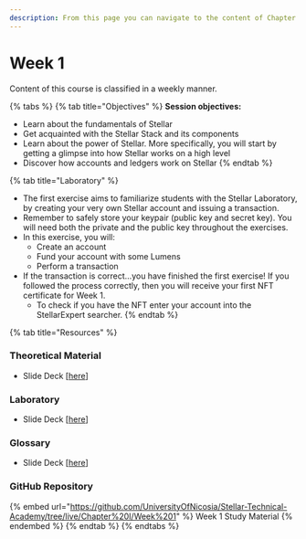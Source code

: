 ```yaml
---
description: From this page you can navigate to the content of Chapter 1
---
```


# Week 1

Content of this course is classified in a weekly manner.

{% tabs %}
{% tab title="Objectives" %}
**Session objectives:**

* Learn about the fundamentals of Stellar
* Get acquainted with the Stellar Stack and its components
* Learn about the power of Stellar. More specifically, you will start by getting a glimpse into how Stellar works on a high level
* Discover how accounts and ledgers work on Stellar
{% endtab %}

{% tab title="Laboratory" %}
* The first exercise aims to familiarize students with the Stellar Laboratory, by creating your very own Stellar account and issuing a transaction.&#x20;
* Remember to safely store your keypair (public key and secret key). You will need both the private and the public key throughout the exercises.&#x20;
* In this exercise, you will:&#x20;
  * Create an account&#x20;
  * Fund your account with some Lumens
  * Perform a transaction&#x20;
* If the transaction is correct…you have finished the first exercise! If you followed the process correctly, then you will receive your first NFT certificate for Week 1.&#x20;
  * To check if you have the NFT enter your account into the StellarExpert searcher.
{% endtab %}

{% tab title="Resources" %}
### Theoretical Material

* Slide Deck \[[here](https://github.com/UniversityOfNicosia/Stellar-Technical-Academy/blob/live/Chapter%20I/Week%201/Week1\_Theory.pdf)]

### Laboratory

* Slide Deck \[[here](https://github.com/UniversityOfNicosia/Stellar-Technical-Academy/blob/live/Chapter%20I/Week%201/Week1\_Lab.pdf)]

### Glossary&#x20;

* Slide Deck \[[here](https://github.com/UniversityOfNicosia/Stellar-Technical-Academy/blob/live/Chapter%20I/Week%201/Week1\_Glossary.pdf)]

### GitHub Repository

{% embed url="https://github.com/UniversityOfNicosia/Stellar-Technical-Academy/tree/live/Chapter%20I/Week%201" %}
Week 1 Study Material
{% endembed %}
{% endtab %}
{% endtabs %}


